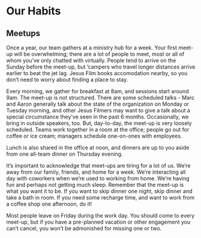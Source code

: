 # Our Habits

## Meetups

Once a year, our team gathers at a ministry hub for a week. Your first meet-up will be overwhelming; there are a lot of people to meet, most or all of whom you’ve only chatted with virtually. People tend to arrive on the Sunday before the meet-up, but ’campers who travel longer distances arrive earlier to beat the jet lag. Jesus Film books accomodation nearby, so you don’t need to worry about finding a place to stay.

Every morning, we gather for breakfast at 8am, and sessions start around 9am. The meet-up is not structured. There are some scheduled talks - Marc and Aaron generally talk about the state of the organization on Monday or Tuesday morning, and other Jesus Filmers may want to give a talk about a special circumstance they’ve seen in the past 6 months. Occasionally, we bring in outside speakers, too. But, day-to-day, the meet-up is very loosely scheduled. Teams work together in a room at the office; people go out for coffee or ice cream; managers schedule one-on-ones with employees.

Lunch is also shared in the office at noon, and dinners are up to you aside from one all-team dinner on Thursday evening.

It’s important to acknowledge that meet-ups are tiring for a lot of us. We’re away from our family, friends, and home for a week. We’re interacting all day with coworkers when we’re used to working from home. We’re having fun and perhaps not getting much sleep. Remember that the meet-up is what you want it to be. If you want to skip dinner one night, skip dinner and take a bath in room. If you need some recharge time, and want to work from a coffee shop one afternoon, do it!

Most people leave on Friday during the work day. You should come to every meet-up, but if you have a pre-planned vacation or other engagement you can’t cancel, you won’t be admonished for missing one or two.
